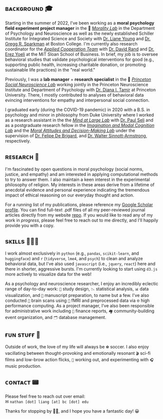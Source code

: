 ## ʙᴀᴄᴋɢʀᴏᴜɴᴅ 🎓

Starting in the summer of 2022, I've been working as a **moral psychology field experiment project manager** in the 🦅 [*Morality Lab*][1] in the Department of Psychology and Neuroscience as well as the newly established Schiller Institute for Integrated Science and Society with [Dr. Liane Young][2] and [Dr. Gregg R. Sparkman][3] at Boston College. I'm currently also research coordinator for the [*Applied Cooperation Team*][4] with [Dr. David Rand][5] and [Dr. Erez Yoeli][6] at the MiT Sloan School of Business. In brief, my job is to oversee behavioral studies that validate psychological interventions for good (e.g., supporting public health, increasing charitable donation, or promoting sustainable life practices) in the "real world."

Previously, I was a **lab manager** + **research specialist** in the 🐅 [*Princeton Social Neuroscience Lab*][7] working jointly in the Princeton Neuroscience Institute and Department of Psychology with [Dr. Diana I. Tamir][8] at Princeton University. There, I mostly contributed to analyses of behavioral data evincing interventions for empathy and interpersonal social connection.

I graduated early (during the COVID-19 pandemic) in 2020 with a B.S. in psychology and minor in philosophy from Duke University where I worked as a research assistant in the the [*Mind at Large Lab*][9] with [Dr. Paul Seli][10] and as a postgraduate research fellow in the [*Imagination and Modal Cognition Lab*][11] and the [*Moral Attitudes and Decision-Making Lab*][12] under the supervision of [Dr. Felipe De Brigard][13], and [Dr. Walter Sinnott-Armstrong][14], respectively.

## ʀᴇsᴇᴀʀᴄʜ 🔬

I'm fascinated by open questions in moral psychology (social norms, justice, and empathy) and am interested in applying computational methods to try to answer them. I also maintain a keen interest in the experimental philosophy of religion. My interests in these areas derive from a lifetime of anecdotal evidence and personal experience indicating the tremendous impact of ethical reasoning on our everyday thought and action. 

For a running list of my publications, please reference my [Google Scholar profile][15]. You can find full-text .pdf files of all my peer-reviewed journal articles directly from my website [repo][16]. If you would like to read any of my work in *progress*, please feel free to reach out to me directly, and I'll happily provide you with a copy.

## sᴋɪʟʟs 🧑🏻‍💻

I work almost exclusively in `python` (e.g., `pandas`, `scikit-learn`, and `huggingface`) and `r` (`tidyverse`, `lme4`, and `psych`) to clean and analyze behavioral data, but I've also used `javascript` (i.e., `jquery`, `react`) here and there in shorter, aggressive bursts. I'm currently looking to start using `d3.js` more actively to visualize data for the web!

As a psychology and neuroscience researcher, I enjoy an incredibly eclectic range of day-to-day work: `🎨` study design, `📉` statistical analysis, `📊` data visualization, and `📜` manuscript preparation, to name but a few. I've also conducted `🧠` brain scans using `🧲` fMRI and preprocessed data via `🌐` high performance computing. As a project manager, I've also been responsible for administrative work including `💸` finance reports, `🏘️` community-building event organization, and `🗂️` database management.

## ғᴜɴ sᴛᴜғғ 🫠

Outside of work, the love of my life will always be `⚽️` soccer. I also enjoy vacillating between thought-provoking and emotionally resonant `🎬` sci-fi films and low-brow action flicks, `🏃` working out, and experimenting with `🎧` music production.

## ᴄᴏɴᴛᴀᴄᴛ 📟

Please feel free to reach out over email:<br>
✉ `nathan [dot] liang [at] bc [dot] edu`

Thanks for stopping by 👋🏼, and I hope you have a fantastic day! 😀


  [1]: https://moralitylab.bc.edu/
  [2]: https://www.bc.edu/bc-web/schools/mcas/departments/psychology/people/faculty-directory/liane-young.html
  [3]: https://www.bc.edu/bc-web/schools/mcas/departments/psychology/people/faculty-directory/gregg-sparkman.html
  [4]: https://cooperation.mit.edu/
  [5]: https://davidrand-cooperation.com/
  [6]: https://www.erezyoeli.com/
  [7]: https://psnlab.princeton.edu/
  [8]: https://psych.princeton.edu/person/diana-tamir
  [9]: https://www.mindatlargelab.com/
  [10]: https://dibs.duke.edu/people/paul-seli
  [11]: https://www.imclab.org/
  [12]: https://kenan.ethics.duke.edu/mad-lab/
  [13]: https://dibs.duke.edu/people/felipe-de-brigard
  [14]: https://www.sinnott-armstrong.com/
  [15]: https://scholar.google.com/citations?user=ArVElRwAAAAJ&hl=en&authuser=2
  [16]: https://github.com/1nathanliang/1nathanliang.github.io/files/papers
